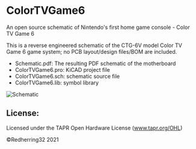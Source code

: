 # ColorTVGame6
An open source schematic of Nintendo's first home game console - Color TV Game 6

This is a reverse engineered schematic of the CTG-6V model Color TV Game 6 game system;
no PCB layout/design files/BOM are included.

* Schematic.pdf: The resulting PDF schematic of the motherboard
* ColorTVGame6.pro: KiCAD project file
* ColorTVGame6.sch: schematic source file
* ColorTVGame6.lib: symbol library

![Schematic](https://i.imgur.com/TjrF6nJ.png)


## License:

Licensed under
the TAPR Open Hardware License (www.tapr.org/OHL)

©Redherring32 2021
